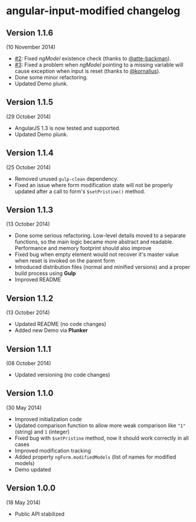 # angular-input-modified changelog

## Version 1.1.6
(10 November 2014)

- [\#2][issue-2]: Fixed *ngModel* existence check
  (thanks to [@atte-backman][user-atte-backman]).
- [\#3][issue-3]: Fixed a problem when *ngModel* pointing to a missing variable will cause exception when input is reset
  (thanks to [@kornalius][user-kornalius]).
- Done some minor refactoring.
- Updated Demo plunk.

## Version 1.1.5
(29 October 2014)

- AngularJS 1.3 is now tested and supported.
- Updated Demo plunk.

## Version 1.1.4
(25 October 2014)

- Removed unused `gulp-clean` dependency.
- Fixed an issue where form modification state will not be properly updated after a call to form's `$setPristine()` method.

## Version 1.1.3
(13 October 2014)

- Done some serious refactoring.
  Low-level details moved to a separate functions, so the main logic became more abstract and readable.
  Performance and memory footprint should also improve
- Fixed bug when empty element would not recover it's master value when reset is invoked on the parent form
- Introduced distribution files (normal and minified versions) and a proper build process using **Gulp**
- Improved README

## Version 1.1.2
(13 October 2014)

- Updated README (no code changes)
- Added new Demo via **Plunker**

## Version 1.1.1
(08 October 2014)

- Updated versioning (no code changes)

## Version 1.1.0
(30 May 2014)

- Improved initialization code
- Updated comparison function to allow more weak comparison like `"1"` (string) and `1` (integer)
- Fixed bug with `$setPristine` method, now it should work correctly in all cases
- Improved modification tracking
- Added property `ngForm.modifiedModels` (list of names for modified models)
- Demo updated

## Version 1.0.0
(18 May 2014)

- Public API stabilized


  <!-- *** LINKS *** -->

  <!-- Issues -->

  [issue-2]: https://github.com/betsol/angular-input-modified/pull/2
  [issue-3]: https://github.com/betsol/angular-input-modified/issues/3
  
  <!-- Users -->
  
  [user-atte-backman]: https://github.com/atte-backman
  [user-kornalius]: https://github.com/kornalius
